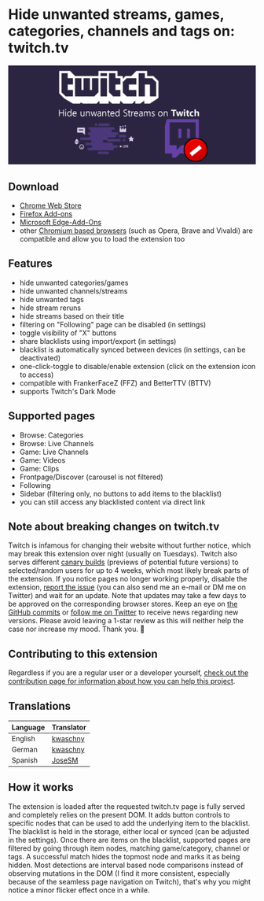 # Hide unwanted streams, games, categories, channels and tags on: twitch.tv

![UnwantedTwitch](webstore/banner1400x560.png)

## Download
- [Chrome Web Store](https://chrome.google.com/webstore/detail/unwanted-twitch/egbpddkgpjmliolmpjenjomflclekjld)
- [Firefox Add-ons](https://addons.mozilla.org/firefox/addon/unwanted-twitch/)
- [Microsoft Edge-Add-Ons](https://microsoftedge.microsoft.com/addons/detail/unwanted-twitch/jkhpefiopamdlihbichhnhmpfgomefmh)
- other [Chromium based browsers](https://en.wikipedia.org/wiki/Chromium_(web_browser)#Browsers_based_on_Chromium) (such as Opera, Brave and Vivaldi) are compatible and allow you to load the extension too

## Features
- hide unwanted categories/games
- hide unwanted channels/streams
- hide unwanted tags
- hide stream reruns
- hide streams based on their title
- filtering on "Following" page can be disabled (in settings)
- toggle visibility of "X" buttons
- share blacklists using import/export (in settings)
- blacklist is automatically synced between devices (in settings, can be deactivated)
- one-click-toggle to disable/enable extension (click on the extension icon to access)
- compatible with FrankerFaceZ (FFZ) and BetterTTV (BTTV)
- supports Twitch's Dark Mode

## Supported pages
- Browse: Categories
- Browse: Live Channels
- Game: Live Channels
- Game: Videos
- Game: Clips
- Frontpage/Discover (carousel is not filtered)
- Following
- Sidebar (filtering only, no buttons to add items to the blacklist)
- you can still access any blacklisted content via direct link

## Note about breaking changes on twitch.tv
Twitch is infamous for changing their website without further notice, which may break this extension over night (usually on Tuesdays). Twitch also serves different [canary builds](https://whatis.techtarget.com/definition/canary-canary-testing) (previews of potential future versions) to selected/random users for up to 4 weeks, which most likely break parts of the extension. If you notice pages no longer working properly, disable the extension, [report the issue](https://github.com/kwaschny/unwanted-twitch/issues) (you can also send me an e-mail or DM me on Twitter) and wait for an update. Note that updates may take a few days to be approved on the corresponding browser stores. Keep an eye on [the GitHub commits](https://github.com/kwaschny/unwanted-twitch/commits/master) or [follow me on Twitter](https://twitter.com/Kwaschny) to receive news regarding new versions. Please avoid leaving a 1-star review as this will neither help the case nor increase my mood. Thank you. 🙂

## Contributing to this extension
Regardless if you are a regular user or a developer yourself, [check out the contribution page for information about how you can help this project](CONTRIBUTING.md).

## Translations
| Language | Translator |
| -------- | ----------- |
| English | [kwaschny](https://github.com/kwaschny) |
| German | [kwaschny](https://github.com/kwaschny) |
| Spanish | [JoseSM](https://github.com/JoseSM) |

## How it works
The extension is loaded after the requested twitch.tv page is fully served and completely relies on the present DOM. It adds button controls to specific nodes that can be used to add the underlying item to the blacklist. The blacklist is held in the storage, either local or synced (can be adjusted in the settings). Once there are items on the blacklist, supported pages are filtered by going through item nodes, matching game/category, channel or tags. A successful match hides the topmost node and marks it as being hidden. Most detections are interval based node comparisons instead of observing mutations in the DOM (I find it more consistent, especially because of the seamless page navigation on Twitch), that's why you might notice a minor flicker effect once in a while.
